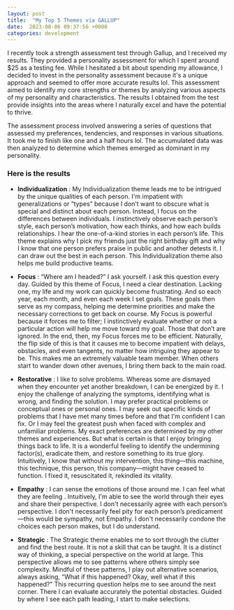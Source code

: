 ```yaml
---
layout: post
title:  "My Top 5 Themes via GALLUP"
date:  2023-08-06 09:37:56 +0000
categories: development
---
```


I recently took a strength assessment test through Gallup, and I received my results. They provided a personality assessment for which I spent around $25 as a testing fee. While I hesitated a bit about spending my allowance, I decided to invest in the personality assessment because it's a unique approach and seemed to offer more accurate results lol. This assessment aimed to identify my core strengths or themes by analyzing various aspects of my personality and characteristics. The results I obtained from the test provide insights into the areas where I naturally excel and have the potential to thrive.

The assessment process involved answering a series of questions that assessed my preferences, tendencies, and responses in various situations. It took me to finish like one and a half hours lol. The accumulated data was then analyzed to determine which themes emerged as dominant in my personality.

### Here is the results

- **Individualization** : My Individualization theme leads me to be intrigued by the unique qualities of each person. I'm impatient with generalizations or “types” because I don’t want to obscure what is special and distinct about each person. Instead, I focus on the differences between individuals. I instinctively observe each person’s style, each person’s motivation, how each thinks, and how each builds relationships. I hear the one-of-a-kind stories in each person’s life. This theme explains why I pick my friends just the right birthday gift and why I know that one person prefers praise in public and another detests it. I can draw out the best in each person. This Individualization theme also helps me build productive teams.

- **Focus** : “Where am I headed?” I ask yourself. I ask this question every day. Guided by this theme of Focus, I need a clear destination. Lacking one, my life and my work can quickly become frustrating. And so each year, each month, and even each week I set goals. These goals then serve as my compass, helping me determine priorities and make the necessary corrections to get back on course. My Focus is powerful because it forces me to filter; I instinctively evaluate whether or not a particular action will help me move toward my goal. Those that don’t are ignored. In the end, then, my Focus forces me to be efficient. Naturally, the flip side of this is that it causes me to become impatient with delays, obstacles, and even tangents, no matter how intriguing they appear to be. This makes me an extremely valuable team member. When others start to wander down other avenues, I bring them back to the main road.
- **Restorative** : I like to solve problems. Whereas some are dismayed when they encounter yet another breakdown, I can be energized by it. I enjoy the challenge of analyzing the symptoms, identifying what is wrong, and finding the solution. I may prefer practical problems or conceptual ones or personal ones. I may seek out specific kinds of problems that I have met many times before and that I'm confident I can fix. Or I may feel the greatest push when faced with complex and unfamiliar problems. My exact preferences are determined by my other themes and experiences. But what is certain is that I enjoy bringing things back to life. It is a wonderful feeling to identify the undermining factor(s), eradicate them, and restore something to its true glory. Intuitively, I know that without my intervention, this thing—this machine, this technique, this person, this company—might have ceased to function. I fixed it, resuscitated it, rekindled its vitality.

- **Empathy** : I can sense the emotions of those around me. I can feel what they are feeling . Intuitively, I'm able to see the world through their eyes and share their perspective. I don't necessarily agree with each person’s perspective. I don't necessarily feel pity for each person’s predicament—this would be sympathy, not Empathy. I don't necessarily condone the choices each person makes, but I do understand.

- **Strategic** : The Strategic theme enables me to sort through the clutter and find the best route. It is not a skill that can be taught. It is a distinct way of thinking, a special perspective on the world at large. This perspective allows me to see patterns where others simply see complexity. Mindful of these patterns, I play out alternative scenarios, always asking, “What if this happened? Okay, well what if this happened?” This recurring question helps me to see around the next corner. There I can evaluate accurately the potential obstacles. Guided by where I see each path leading, I start to make selections.

